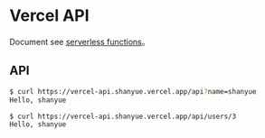 # Vercel API

Document see [serverless functions](https://vercel.com/docs/concepts/functions/serverless-functions/quickstart)。

## API

``` bash
$ curl https://vercel-api.shanyue.vercel.app/api?name=shanyue
Hello, shanyue

$ curl https://vercel-api.shanyue.vercel.app/api/users/3
Hello, shanyue
```
